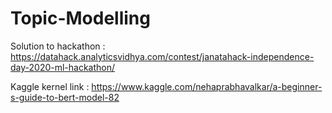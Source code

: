 # Topic-Modelling

Solution to hackathon : https://datahack.analyticsvidhya.com/contest/janatahack-independence-day-2020-ml-hackathon/

Kaggle kernel link : https://www.kaggle.com/nehaprabhavalkar/a-beginner-s-guide-to-bert-model-82
